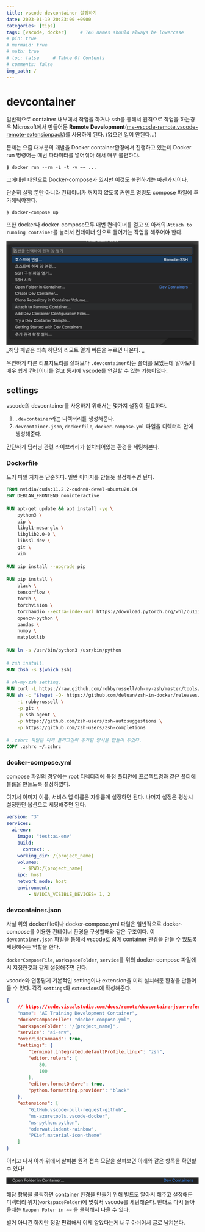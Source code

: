 ```yaml
---
title: vscode devcontainer 설정하기
date: 2023-01-19 20:23:00 +0900
categories: [tips]
tags: [vscode, docker]     # TAG names should always be lowercase
# pin: true
# mermaid: true
# math: true
# toc: false     # Table Of Contents
# comments: false 
img_path: /
---
```




# devcontainer

일반적으로 container 내부에서 작업을 하거나 ssh를 통해서 원격으로 작업을 하는경우 Microsoft에서 만들어둔 **Remote Development**([ms-vscode-remote.vscode-remote-extensionpack](https://marketplace.visualstudio.com/items?itemName=ms-vscode-remote.vscode-remote-extensionpack))를 사용하게 된다. (없으면 일이 안된다...)



문제는 요즘 대부분의 개발을 Docker container환경에서 진행하고 있는데 Docker run 명령어는 매번 파라미터를 넣어줘야 해서 매우 불편하다.

```shell
$ docker run --rm -i -t -v ~~ ...
```



그에대한 대안으로 Docker-compose가 있지만 이것도 불편하기는 마찬가지이다.

단순히 실행 뿐만 아니라 컨테이너가 꺼지지 않도록 커멘드 명령도 compose 파일에 추가해둬야한다.

```shell
$ docker-compose up
```



또한 docker나 docker-compose모두 매번 컨테이너를 열고 또 아래의 `Attach to running container`를 눌러서 컨테이너 안으로 들어가는 작업을 해주어야 한다.



![image-20230119203909176](../assets/img/posts/image-20230119203909176.png)
_해당 패널은 좌측 하단의 리모트 열기 버튼을 누르면 나온다. _



우연하게 다른 리포지토리를 살펴보다 `.devcontainer`라는 폴더를 보았는데 알아보니 매우 쉽게 컨테이너를 열고 동시에 vscode를 연결할 수 있는 기능이었다.



## settings

vscode의 devcontainer를 사용하기 위해서는 몇가지 설정이 필요하다.



1. `.devcontainer`라는 디렉터리를 생성해준다. 
2. `devcontainer.json`, `dockerfile`, `docker-compose.yml` 파일을 디렉터리 안에 생성해준다.



간단하게 딥러닝 관련 라이브러리가 설치되어있는 환경을 세팅해본다.

### Dockerfile

도커 파일 자체는 단순하다. 일반 이미지를 만들듯 설정해주면 된다.

```dockerfile
FROM nvidia/cuda:11.2.2-cudnn8-devel-ubuntu20.04
ENV DEBIAN_FRONTEND noninteractive

RUN apt-get update && apt install -yq \
    python3 \
    pip \
    libgl1-mesa-glx \
    libglib2.0-0 \
    libssl-dev \
    git \
    vim

RUN pip install --upgrade pip

RUN pip install \
    black \
    tensorflow \
    torch \
    torchvision \
    torchaudio --extra-index-url https://download.pytorch.org/whl/cu113 \
    opencv-python \
    pandas \
    numpy \
    matplotlib

RUN ln -s /usr/bin/python3 /usr/bin/python

# zsh install.
RUN chsh -s $(which zsh)

# oh-my-zsh setting.
RUN curl -L https://raw.github.com/robbyrussell/oh-my-zsh/master/tools/install.sh | sh
RUN sh -c "$(wget -O- https://github.com/deluan/zsh-in-docker/releases/download/v1.1.5/zsh-in-docker.sh)" -- \
    -t robbyrussell \
    -p git \
    -p ssh-agent \
    -p https://github.com/zsh-users/zsh-autosuggestions \
    -p https://github.com/zsh-users/zsh-completions

# .zshrc 파일은 미리 플러그인이 추가된 양식을 만들어 두었다.
COPY .zshrc ~/.zshrc
```



### docker-compose.yml

compose 파일의 경우에는 root 디렉터리에 특정 폴더안에 프로젝트명과 같은 폴더에 볼륨을 만들도록 설정하였다.

여기서 이미지 이름, 서비스 앱 이름은 자유롭게 설정하면 된다. 나머지 설정은 평상시 설정한던 옵션으로 세팅해주면 된다.

```yaml
version: "3"
services:
  ai-env:
    image: "test:ai-env"
    build:
      context: .
    working_dir: /{project_name}
    volumes:
      - $PWD:/{project_name}
    ipc: host
    network_mode: host
    environment:
    	- NVIDIA_VISIBLE_DEVICES= 1, 2
```



### devcontainer.json

사실 위의 dockerfile이나 docker-compose.yml 파일은 일반적으로 docker-compose를 이용한 컨테이너 환경을 구성할때와 같은 구조이다. 이 `devcontainer.json` 파일을 통해서 vscode로 쉽게 container 환경을 만들 수 있도록 세팅해주는 역할을 한다.

`dockerComposeFile`, `workspaceFolder`, `service`를 위의 docker-compose 파일에서 지정한것과 같게 설정해주면 된다.

vscode와 연동답게 기본적인 setting이나 extension을 미리 설치해둔 환경을 만들어둘 수 있다. 각각 `settings`와 `extensions`에 작성해준다.

```json
{
    // https://code.visualstudio.com/docs/remote/devcontainerjson-reference
    "name": "AI Training Development Container",
    "dockerComposeFile": "docker-compose.yml",
    "workspaceFolder": "/{project_name}",
    "service": "ai-env",
    "overrideCommand": true,
    "settings": {
        "terminal.integrated.defaultProfile.linux": "zsh",
        "editor.rulers": [
            80,
            100
        ],
        "editor.formatOnSave": true,
        "python.formatting.provider": "black"
    },
    "extensions": [
        "GitHub.vscode-pull-request-github",
        "ms-azuretools.vscode-docker",
        "ms-python.python",
        "oderwat.indent-rainbow",
        "PKief.material-icon-theme"
    ]
}
```



이러고 나서 아까 위에서 살펴본 원격 접속 모달을 살펴보면 아래와 같은 항목을 확인할 수 있다!

![image-20230119205531363](../assets/img/posts/image-20230119205531363.png)



해당 항목을 클릭하면 container 환경을 만들기 위해 빌드도 알아서 해주고 설정해둔 디렉터리 위치(`workspaceFolder`)에 맞춰서 vscode를 세팅해준다. 반대로 다시 돌아올때는 `Reopen Foler in ~~` 을 클릭해서 나올 수 있다. 



별거 아니긴 하지만 정말 편리해서 이제 알았다는게 너무 아쉬어서 글로 남겨본다.

